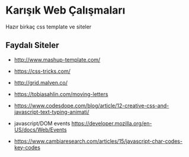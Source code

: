 # Karışık Web Çalışmaları
Hazır birkaç css template ve siteler
## Faydalı Siteler
* http://www.mashup-template.com/ 
* https://css-tricks.com/ 
* http://grid.malven.co/ 
* https://tobiasahlin.com/moving-letters
* https://www.codesdope.com/blog/article/12-creative-css-and-javascript-text-typing-animati/

* javascript/DOM events https://developer.mozilla.org/en-US/docs/Web/Events
* https://www.cambiaresearch.com/articles/15/javascript-char-codes-key-codes
